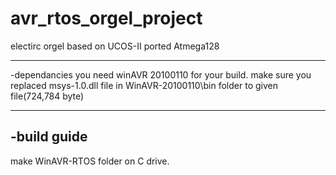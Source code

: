 # avr_rtos_orgel_project
electirc orgel based on UCOS-II ported Atmega128

 -----
 -dependancies
 you need winAVR 20100110 for your build.
 make sure you replaced msys-1.0.dll file in WinAVR-20100110\bin folder to given file(724,784 byte)

 -----
 -build guide
 -----
 make WinAVR-RTOS folder on C drive.
